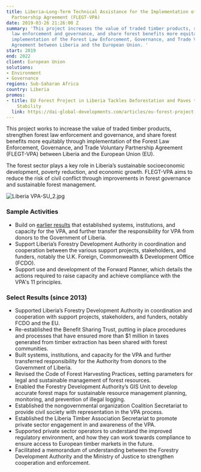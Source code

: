 ```yaml
---
title: Liberia—Long-Term Technical Assistance for the Implementation of the Voluntary
  Partnership Agreement (FLEGT-VPA)
date: 2019-03-26 21:26:00 Z
summary: 'This project increases the value of traded timber products, strengthen forest
  law enforcement and governance, and share forest benefits more equitably through
  implementation of the Forest Law Enforcement, Governance, and Trade Voluntary Partnership
  Agreement between Liberia and the European Union. '
start: 2019
end: 2022
client: European Union
solutions:
- Environment
- Governance
regions: Sub-Saharan Africa
country: Liberia
promos:
- title: EU Forest Project in Liberia Tackles Deforestation and Paves the Way for
    Stability
  link: https://dai-global-developments.com/articles/eu-forest-project-in-liberia-tackles-deforestation-and-paves-the-way-for-stability
---
```


This project works to increase the value of traded timber products, strengthen forest law enforcement and governance, and share forest benefits more equitably through implementation of the Forest Law Enforcement, Governance, and Trade Voluntary Partnership Agreement (FLEGT-VPA) between Liberia and the European Union (EU). 

The forest sector plays a key role in Liberia’s sustainable socioeconomic development, poverty reduction, and economic growth. FLEGT-VPA aims to reduce the risk of civil conflict through improvements in forest governance and sustainable forest management.

![Liberia VPA-SU_2.jpg](/uploads/Liberia%20VPA-SU_2.jpg)

### Sample Activities

* Build on [earlier results](https://www.dai.com/our-work/projects/liberia-support-unit-liberia-flegt-voluntary-partnership-agreement-vpa) that established systems, institutions, and capacity for the VPA, and further transfer the responsibility for VPA from donors to the Government of Liberia.
* Support Liberia’s Forestry Development Authority in coordination and cooperation between the various support projects, stakeholders, and funders, notably the U.K. Foreign, Commonwealth & Development Office (FCDO).
* Support use and development of the Forward Planner, which details the actions required to raise capacity and achieve compliance with the VPA's 11 principles.

### Select Results (since 2013)

* Supported Liberia’s Forestry Development Authority in coordination and cooperation with support projects, stakeholders, and funders, notably FCDO and the EU.
* Re-established the Benefit Sharing Trust, putting in place procedures and processes that have ensured more than $1 million in taxes generated from timber extraction has been shared with forest communities.
* Built systems, institutions, and capacity for the VPA and further transferred responsibility for the Authority from donors to the Government of Liberia.
* Revised the Code of Forest Harvesting Practices, setting parameters for legal and sustainable management of forest resources.
* Enabled the Forestry Development Authority’s GIS Unit to develop accurate forest maps for sustainable resource management planning, monitoring, and prevention of illegal logging.
* Established the nongovernmental organization Coalition Secretariat to provide civil society with representation in the VPA process.
* Established the Liberia Timber Association Secretariat to promote private sector engagement in and awareness of the VPA.
* Supported private sector operators to understand the improved regulatory environment, and how they can work towards compliance to ensure access to European timber markets in the future.
* Facilitated a memorandum of understanding between the Forestry Development Authority and the Ministry of Justice to strengthen cooperation and enforcement.
